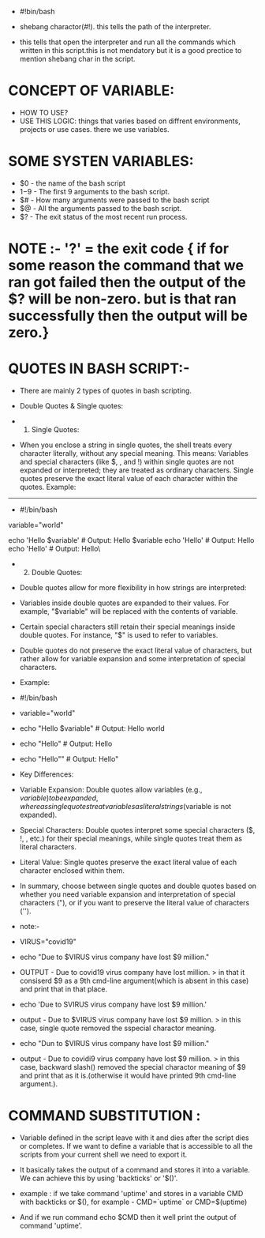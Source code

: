 - #!bin/bash

- shebang charactor(#!). this tells the path of the interpreter.

- this tells that open the interpreter and run all the commands which written in this script.this is not mendatory but it is a good prectice to mention shebang char in the script.


# CONCEPT OF VARIABLE:
- HOW TO USE?
- USE THIS LOGIC: things that varies based on diffrent environments, projects or use cases. there we use variables.

# SOME SYSTEN VARIABLES:
- $0 - the name of the bash script
- $1-$9 - The first 9 arguments to the bash script.
- $# - How many arguments were passed to the bash script
- $@ - All the arguments passed to the bash script.
- $? - The exit status of the most recent run process.

# NOTE :-  '?' = the exit code { if for some reason the command that we ran got failed then the output of the $? will be non-zero. but is that ran successfully then the output will be zero.}



# QUOTES IN BASH SCRIPT:-
- There are mainly 2 types of quotes in bash scripting.
- Double Quotes & Single quotes:

- 1. Single Quotes:

- When you enclose a string in single quotes, the shell treats every character literally, without any special meaning. This means:
Variables and special characters (like $, \, and !) within single quotes are not expanded or interpreted; they are treated as ordinary characters.
Single quotes preserve the exact literal value of each character within the quotes.
Example:

---

- #!/bin/bash

variable="world"

echo 'Hello $variable'    # Output: Hello $variable
echo 'Hello'              # Output: Hello
echo 'Hello\'             # Output: Hello\
- 2. Double Quotes:

- Double quotes allow for more flexibility in how strings are interpreted:
- Variables inside double quotes are expanded to their values. For example, "$variable" will be replaced with the contents of variable.
- Certain special characters still retain their special meanings inside double quotes. For instance, "$" is used to refer to variables.
- Double quotes do not preserve the exact literal value of characters, but rather allow for variable expansion and some interpretation of special characters.
- Example:

- #!/bin/bash

- variable="world"

- echo "Hello $variable"    # Output: Hello world
- echo "Hello"              # Output: Hello
- echo "Hello\""            # Output: Hello"

- Key Differences:

- Variable Expansion: Double quotes allow variables (e.g., $variable) to be expanded, whereas single quotes treat variables as literal strings ($variable is not expanded).
- Special Characters: Double quotes interpret some special characters ($, !, \, etc.) for their special meanings, while single quotes treat them as literal characters.
- Literal Value: Single quotes preserve the exact literal value of each character enclosed within them.

- In summary, choose between single quotes and double quotes based on whether you need variable expansion and interpretation of special characters ("), or if you want to preserve the literal value of characters ('').

- note:-
- VIRUS="covid19"
- echo "Due to $VIRUS virus company have lost $9 million."
- OUTPUT - Due to covid19 virus company have lost  million. > in that it consiserd $9 as a 9th cmd-line argument(which is absent in this case) and print that in that place.
- echo 'Due to SVIRUS virus company have lost $9 million.'
- output - Due to $VIRUS virus company have lost $9 million. > in this case, single quote removed the sspecial charactor meaning.
- echo "Dun to $VIRUS virus company have lost \$9 million."
- output - Due to covidi9 virus company have lost $9 million. > in this case, backward slash(\) removed the special charactor meaning of $9 and print that as it is.(otherwise it would have printed 9th cmd-line argument.).

# COMMAND SUBSTITUTION :

- Variable defined in the script leave with it and dies after the script dies or completes. If we want to define a variable that is accessible to all the scripts from your current shell we need to export it.
- It basically takes the output of a command and stores it into a variable. We can achieve this by using 'backticks' or '$()'.

- example : if we take command 'uptime' and stores in a variable CMD with backticks or $(), for example - CMD=`uptime` or CMD=$(uptime) 
- And if we run command echo $CMD then it well print the output of command 'uptime'. 
